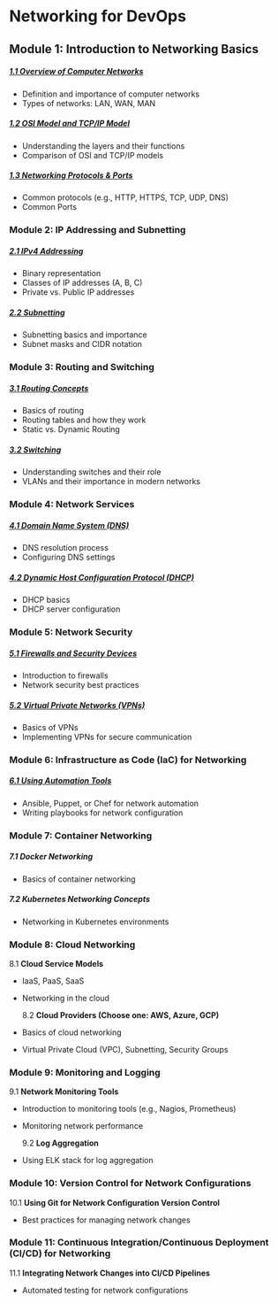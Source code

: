 # Networking for DevOps

## Module 1: Introduction to Networking Basics

##### [1.1 Overview of Computer Networks](./Module-1/1.1-Overview-Computer-Networks.md)

- Definition and importance of computer networks
- Types of networks: LAN, WAN, MAN

##### [1.2 OSI Model and TCP/IP Model](./Module-1/1.2-OSI-Model-TCP-IP-Model.md)

- Understanding the layers and their functions
- Comparison of OSI and TCP/IP models

##### [1.3 Networking Protocols & Ports](./Module-1/1.3-Networking-Protocols.md)

- Common protocols (e.g., HTTP, HTTPS, TCP, UDP, DNS)
- Common Ports

### Module 2: IP Addressing and Subnetting

##### [2.1 IPv4 Addressing](./Module-2/2.1-IPv4-Addressing.md)

- Binary representation
- Classes of IP addresses (A, B, C)
- Private vs. Public IP addresses

##### [2.2 Subnetting](./Module-2/2.2-Subnetting.md)

- Subnetting basics and importance
- Subnet masks and CIDR notation

### Module 3: Routing and Switching

##### [3.1 Routing Concepts](./Module-3/3.1-Routing-Concepts.md)

- Basics of routing
- Routing tables and how they work
- Static vs. Dynamic Routing

##### [3.2 Switching](./Module-3/3.2-Switching.md)

- Understanding switches and their role
- VLANs and their importance in modern networks

### Module 4: Network Services

##### [4.1 Domain Name System (DNS)](./Module-4/4.1-Domain-Name-System.md)

- DNS resolution process
- Configuring DNS settings

##### [4.2 Dynamic Host Configuration Protocol (DHCP)](./Module-4/4.2-Dynamic-Host-Configuration.md)

- DHCP basics
- DHCP server configuration

### Module 5: Network Security

##### [5.1 Firewalls and Security Devices](./Module-5/5.1-Firewalls-Security.md)

- Introduction to firewalls
- Network security best practices

##### [5.2 Virtual Private Networks (VPNs)](./Module-5/5.2-VPN.md)

- Basics of VPNs
- Implementing VPNs for secure communication

### Module 6: Infrastructure as Code (IaC) for Networking

##### [6.1 Using Automation Tools](./Module-6/6.1-Using-Automation-Tools.md)

- Ansible, Puppet, or Chef for network automation
- Writing playbooks for network configuration

### Module 7: Container Networking

##### 7.1 Docker Networking

- Basics of container networking

##### 7.2 Kubernetes Networking Concepts

- Networking in Kubernetes environments

### Module 8: Cloud Networking

8.1 **Cloud Service Models**

- IaaS, PaaS, SaaS
- Networking in the cloud

  8.2 **Cloud Providers (Choose one: AWS, Azure, GCP)**

- Basics of cloud networking
- Virtual Private Cloud (VPC), Subnetting, Security Groups

### Module 9: Monitoring and Logging

9.1 **Network Monitoring Tools**

- Introduction to monitoring tools (e.g., Nagios, Prometheus)
- Monitoring network performance

  9.2 **Log Aggregation**

- Using ELK stack for log aggregation

### Module 10: Version Control for Network Configurations

10.1 **Using Git for Network Configuration Version Control**

- Best practices for managing network changes

### Module 11: Continuous Integration/Continuous Deployment (CI/CD) for Networking

11.1 **Integrating Network Changes into CI/CD Pipelines**

- Automated testing for network configurations
